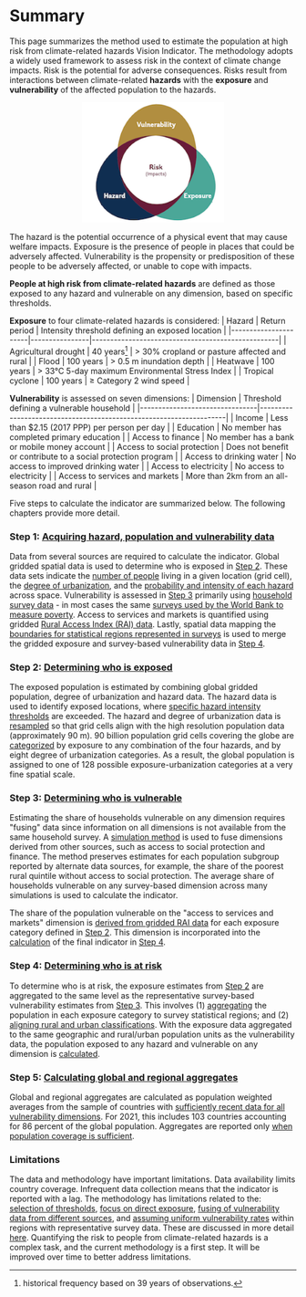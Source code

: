 # Summary

This page summarizes the method used to estimate the population at high risk from climate-related hazards Vision Indicator. The methodology adopts a widely used framework to assess risk in the context of climate change impacts. Risk is the potential for adverse consequences. Risks result from interactions between climate-related **hazards** with the **exposure** and **vulnerability** of the affected population to the hazards. 

<p align="center">
  <img width="250" alt="Framework" src="https://github.com/worldbank/counting-people-climate-risk/blob/main/docs/images/framework.png?raw=true">
</p>

The hazard is the potential occurrence of a physical event that may cause welfare impacts. Exposure is the presence of people in places that could be adversely affected. Vulnerability is the propensity or predisposition of these people to be adversely affected, or unable to cope with impacts. 

**People at high risk from climate-related hazards** are defined as those exposed to any hazard and vulnerable on any dimension, based on specific thresholds. 

**Exposure** to four climate-related hazards is considered: 
| Hazard               | Return period  | Intensity threshold defining an exposed location |
|----------------------|----------------|---------------------------------------------------|
| Agricultural drought | 40 years[^1]      | > 30% cropland or pasture affected and rural  |
| Flood                | 100 years     | > 0.5 m inundation depth                          |
| Heatwave             | 100 years      | > 33°C 5-day maximum Environmental Stress Index   |
| Tropical cyclone     | 100 years      | ≥ Category 2 wind speed                           |

[^1]: historical frequency based on 39 years of observations.


**Vulnerability** is assessed on seven dimensions:
| Dimension                      | Threshold defining a vulnerable household                         |
|--------------------------------|--------------------------------------------------------------------|
| Income                         | Less than $2.15 (2017 PPP) per person per day                      |
| Education                      | No member has completed primary education                          |
| Access to finance              | No member has a bank or mobile money account                                    |
| Access to social protection    | Does not benefit or contribute to a social protection program     |
| Access to drinking water       | No access to improved drinking water                               |
| Access to electricity          | No access to electricity                                           |
| Access to services and markets | More than 2km from an all-season road and rural                    |

Five steps to calculate the indicator are summarized below. The following chapters provide more detail.

### Step 1: [Acquiring hazard, population and vulnerability data](1_data)

Data from several sources are required to calculate the indicator. Global gridded spatial data is used to determine who is exposed in [Step 2](2_exposure). These data sets indicate the [number of people](https://worldbank.github.io/counting-people-climate-risk/docs/1_data.html#population-data) living in a given location (grid cell), the [degree of urbanization](https://worldbank.github.io/counting-people-climate-risk/docs/1_data.html#degree-of-urbanization), and the [probability and intensity of each hazard](1_data#hazard-data) across space. Vulnerability is assessed in [Step 3](3_vulnerability) primarily using [household survey data](https://worldbank.github.io/counting-people-climate-risk/docs/1_data.html#vulnerability-data) - in most cases the same [surveys used by the World Bank to measure poverty](https://datanalytics.worldbank.org/PIP-Methodology/acquiring.html#selection). Access to services and markets is quantified using gridded [Rural Access Index (RAI) data](https://worldbank.github.io/counting-people-climate-risk/docs/1_data.html#access-to-services-and-markets). Lastly, spatial data mapping the [boundaries for statistical regions represented in surveys](https://worldbank.github.io/counting-people-climate-risk/docs/1_data.html#statistical-boundary-data) is used to merge the gridded exposure and survey-based vulnerability data in [Step 4](4_risk).

### Step 2: [Determining who is exposed](2_exposure)

The exposed population is estimated by combining global gridded population, degree of urbanization and hazard data. The hazard data is used to identify exposed locations, where [specific hazard intensity thresholds](https://worldbank.github.io/counting-people-climate-risk/docs/2_exposure.html#thresholds-defining-exposure) are exceeded. The hazard and degree of urbanization data is [resampled](https://worldbank.github.io/counting-people-climate-risk/docs/2_exposure.html#resampling-spatial-data) so that grid cells align with the high resolution population data (approximately 90 m). 90 billion population grid cells covering the globe are [categorized](https://worldbank.github.io/counting-people-climate-risk/docs/2_exposure.html#combining-spatial-data) by exposure to any combination of the four hazards, and by eight degree of urbanization categories. As a result, the global population is assigned to one of 128 possible exposure-urbanization categories at a very fine spatial scale. 

### Step 3: [Determining who is vulnerable](3_vulnerability)

Estimating the share of households vulnerable on any dimension requires "fusing" data since information on all dimensions is not available from the same household survey. A [simulation method](https://worldbank.github.io/counting-people-climate-risk/docs/3_vulnerability.html#estimating-vulnerability-using-fused-household-surveys) is used to fuse dimensions derived from other sources, such as access to social protection and finance. The method preserves estimates for each population subgroup reported by alternate data sources, for example, the share of the poorest rural quintile without access to social protection. The average share of households vulnerable on any survey-based dimension across many simulations is used to calculate the indicator. 

The share of the population vulnerable on the "access to services and markets" dimension is [derived from gridded RAI data](https://worldbank.github.io/counting-people-climate-risk/docs/3_vulnerability.html#estimating-vulnerability-using-spatial-data) for each exposure category defined in [Step 2](2_exposure). This dimension is incorporated into the [calculation](https://worldbank.github.io/counting-people-climate-risk/docs/4_risk.html#calculating-the-risk-indicator) of the final indicator in [Step 4](4_risk).

### Step 4: [Determining who is at risk](4_risk)
To determine who is at risk, the exposure estimates from [Step 2](2_exposure) are aggregated to the same level as the representative survey-based vulnerability estimates from [Step 3](3_vulnerability). This involves (1) [aggregating](https://worldbank.github.io/counting-people-climate-risk/docs/4_risk.html#aggregating-exposure-estimates-to-survey-statistical-regions) the population in each exposure category to survey statistical regions; and (2) [aligning rural and urban classifications](https://worldbank.github.io/counting-people-climate-risk/docs/4_risk.html#aligning-rural-and-urban-classifications). With the exposure data aggregated to the same geographic and rural/urban population units as the vulnerability data, the population exposed to any hazard and vulnerable on any dimension is [calculated](https://worldbank.github.io/counting-people-climate-risk/docs/4_risk.html#calculating-the-risk-indicator).

### Step 5: [Calculating global and regional aggregates](5_aggregates)
Global and regional aggregates are calculated as population weighted averages from the sample of countries with [sufficiently recent data for all vulnerability dimensions](https://worldbank.github.io/counting-people-climate-risk/docs/5_aggregates.html#sample-selection). For 2021, this includes 103 countries accounting for 86 percent of the global population. Aggregates are reported only [when population coverage is sufficient](https://worldbank.github.io/counting-people-climate-risk/docs/5_aggregates.html#coverage-rule).


### Limitations
The data and methodology have important limitations. Data availability limits country coverage. Infrequent data collection means that the indicator is reported with a lag. The methodology has limitations related to the: [selection of thresholds](), [focus on direct exposure](), [fusing of vulnerability data from different sources](), and [assuming uniform vulnerability rates]() within regions with representative survey data. These are discussed in more detail [here](limitations). Quantifying the risk to people from climate-related hazards is a complex task, and the current methodology is a first step. It will be improved over time to better address limitations.
